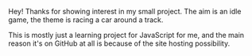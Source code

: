 Hey!
Thanks for showing interest in my small project.
The aim is an idle game, the theme is racing a car around a track.

This is mostly just a learning project for JavaScript for me, and the main reason it's on GitHub at all is because of the site hosting possibility.
